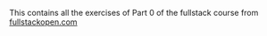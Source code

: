 This contains all the exercises of Part 0 of the fullstack course from <a href="fullstackopen.com/en" target="_blank">fullstackopen.com</a>
